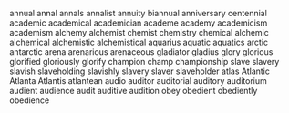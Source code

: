annual
annal
annals
annalist
annuity
biannual
anniversary
centennial
academic
academical
academician
academe academy
academicism academism
alchemy alchemist chemist chemistry chemical
alchemic alchemical alchemistic alchemistical
aquarius aquatic aquatics
arctic antarctic
arena arenarious arenaceous
gladiator gladius
glory glorious glorified gloriously glorify
champion champ championship
slave slavery slavish slaveholding slavishly slavery slaver slaveholder
atlas Atlantic Atlanta Atlantis atlantean
audio auditor auditorial auditory auditorium audient audience audit auditive audition obey obedient obediently obedience